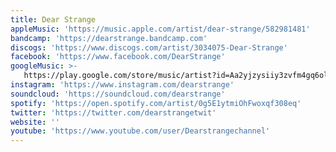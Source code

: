 ```yaml
---
title: Dear Strange
appleMusic: 'https://music.apple.com/artist/dear-strange/582981481'
bandcamp: 'https://dearstrange.bandcamp.com'
discogs: 'https://www.discogs.com/artist/3034075-Dear-Strange'
facebook: 'https://www.facebook.com/DearStrange'
googleMusic: >-
   https://play.google.com/store/music/artist?id=Aa2yjzysiiy3zvfm4gq6olrtrli
instagram: 'https://www.instagram.com/dearstrange'
soundcloud: 'https://soundcloud.com/dearstrange'
spotify: 'https://open.spotify.com/artist/0g5E1ytmiOhFwoxqf308eq'
twitter: 'https://twitter.com/dearstrangetwit'
website: ''
youtube: 'https://www.youtube.com/user/Dearstrangechannel'
---
```

